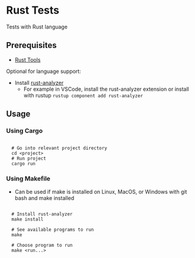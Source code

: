 # Rust Tests

Tests with Rust language

## Prerequisites

- [Rust Tools](https://doc.rust-lang.org/book/ch01-01-installation.html)

Optional for language support:

- Install [rust-analyzer](https://rust-analyzer.github.io/manual.html#installation)
  - For example in VSCode, install the rust-analyzer extension or install with rustup `rustup component add rust-analyzer`

## Usage

### Using Cargo

``` shell

  # Go into relevant project directory
  cd <project>
  # Run project
  cargo run

```

### Using Makefile

- Can be used if make is installed on Linux, MacOS, or Windows with git bash and make installed

``` shell

  # Install rust-analyzer
  make install

  # See available programs to run
  make

  # Choose program to run
  make <run...>

```
